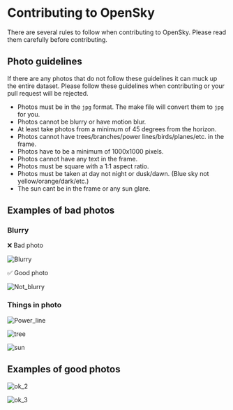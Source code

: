 # Contributing to OpenSky

There are several rules to follow when contributing to OpenSky. Please read them carefully before contributing.

## Photo guidelines

If there are any photos that do not follow these guidelines it can muck up the entire dataset. Please follow these guidelines when contributing or your pull request will be rejected.

- Photos must be in the `jpg` format. The make file will convert them to `jpg` for you.
- Photos cannot be blurry or have motion blur.
- At least take photos from a minimum of 45 degrees from the horizon. 
- Photos cannot have trees/branches/power lines/birds/planes/etc. in the frame.
- Photos have to be a minimum of 1000x1000 pixels.
- Photos cannot have any text in the frame.
- Photos must be square with a 1:1 aspect ratio.
- Photos must be taken at day not night or dusk/dawn. (Blue sky not yellow/orange/dark/etc.)
- The sun cant be in the frame or any sun glare.
## Examples of bad photos

### Blurry

❌ Bad photo

![Blurry](https://github.com/awesomelewis2007/opensky/blob/master/examples/blurry.jpg?raw=true)

✅ Good photo

![Not_blurry](https://github.com/awesomelewis2007/opensky/blob/master/examples/ok_1.jpg?raw=true)

### Things in photo

![Power_line](https://github.com/awesomelewis2007/opensky/blob/master/examples/powerline.jpg?raw=true)

![tree](https://github.com/awesomelewis2007/opensky/blob/master/examples/tree.jpg?raw=true)

![sun](https://github.com/awesomelewis2007/opensky/blob/master/examples/sun.jpg?raw=true)

## Examples of good photos

![ok_2](https://github.com/awesomelewis2007/opensky/blob/master/examples/ok_2.jpg?raw=true)

![ok_3](https://github.com/awesomelewis2007/opensky/blob/master/examples/ok_3.jpg?raw=true)
